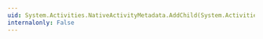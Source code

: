 ```yaml
---
uid: System.Activities.NativeActivityMetadata.AddChild(System.Activities.Activity,System.Object)
internalonly: False
---
```


